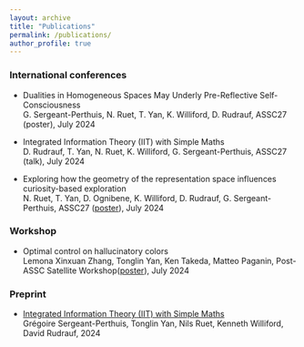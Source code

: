 ```yaml
---
layout: archive
title: "Publications"
permalink: /publications/
author_profile: true
---
```


### International conferences
* Dualities in Homogeneous Spaces May Underly Pre-Reflective Self-Consciousness <br>
G. Sergeant-Perthuis, N. Ruet, T. Yan, K. Williford, D. Rudrauf, ASSC27 (poster), July 2024

* Integrated Information Theory (IIT) with Simple Maths <br>
D. Rudrauf, T. Yan, N. Ruet, K. Williford, G. Sergeant-Perthuis, ASSC27 (talk), July 2024

* Exploring how the geometry of the representation space influences curiosity-based exploration <br>
N. Ruet, T. Yan, D. Ognibene, K. Williford, D. Rudrauf, G. Sergeant-Perthuis, ASSC27 ([poster](files/ASSC_Geometry_exploration_poster.pdf)), July 2024

### Workshop
* Optimal control on hallucinatory colors <br>
Lemona Xinxuan Zhang, Tonglin Yan, Ken Takeda, Matteo Paganin, Post-ASSC Satellite Workshop([poster](files/post_ASSC_lemona_tonglin.pdf)), July 2024

### Preprint
* [Integrated Information Theory (IIT) with Simple Maths](https://hal.sorbonne-universite.fr/hal-04531404/document) <br>
Grégoire Sergeant-Perthuis, Tonglin Yan, Nils Ruet, Kenneth Williford, David Rudrauf, 2024

